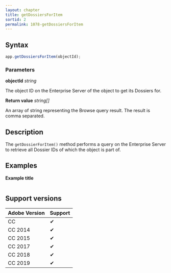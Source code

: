 ```yaml
---
layout: chapter
title: getDossiersForItem
sortid: 2
permalink: 1078-getDossiersForItem
---
```

## Syntax

```javascript
app.getDossiersForItem(objectId);
```

### Parameters

**objectId** *string*

The object ID on the Enterprise Server of the object to get its Dossiers for.

**Return value** *string[]*

An array of string representing the Browse query result.
The result is comma separated.

## Description

The `getDossierForItem()` method performs a query on the Enterprise Server to retrieve all Dossier IDs of which the object is part of.

## Examples

**Example title**

```javascript

```

## Support versions

| Adobe Version | Support |
|---------------|---------|
| CC            | ✔       |
| CC 2014       | ✔       |
| CC 2015       | ✔       |
| CC 2017       | ✔       |
| CC 2018       | ✔       |
| CC 2019       | ✔       |